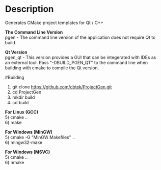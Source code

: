 # Description 
Generates CMake project templates for Qt / C++ 

**The Command Line Version**    
pgen - The command line version of the application does not require Qt to build.  

**Qt Version**  
pgen_qt - This version provides a GUI that can be integerated with IDEs as an external tool.  Pass "-DBUILD_PGEN_QT" to the command line when building with cmake to compile the Qt version. 

#Building 

1) git clone https://github.com/cbtek/ProjectGen.git  
2) cd ProjectGen  
3) mkdir build  
4) cd build  


**For Linux (GCC)**  
5) cmake ..  
 6) make 


**For Windows (MinGW)**  
5) cmake -G "MinGW Makefiles" ..   
6) mingw32-make  

**For Windows (MSVC)**  
5) cmake ..  
6) nmake 


